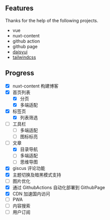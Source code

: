 ## Features

Thanks for the help of the following projects.

- vue
- nuxt-content
- github action
- github page
- [daisyui](https://github.com/saadeghi/daisyui)
- [tailwindcss](https://tailwindcss.com/)

## Progress

- [x] nuxt-content 构建博客
- [x] 首页列表
  - [x] 分页
  - [x] 多端适配
- [x] 标签页
  - [x] 列表筛选
- [ ] 工具栏
  - [ ] 多端适配
  - [ ] 图标标亮
- [ ] 文章
  - [x] 目录导航
  - [ ] 多端适配
  - [ ] 思维导图
- [x] giscus 评论功能
- [x] 主题切换及暗黑模式支持
- [ ] 图片优化
- [x] 通过 GithubActions 自动化部署到 GithubPage
- [x] CDN 加速国内访问
- [ ] PWA
- [ ] 内容搜索
- [ ] 用户订阅 
